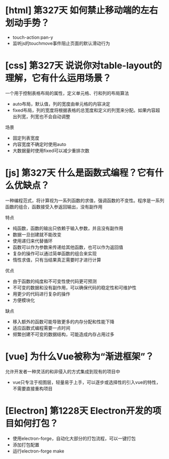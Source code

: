 # [html] 第327天 如何禁止移动端的左右划动手势？

- touch-action:pan-y
- 监听js的touchmove事件阻止页面的默认滑动行为

# [css] 第327天 说说你对table-layout的理解，它有什么运用场景？

一个用于控制表格布局的属性，定义单元格、行和列的布局算法
- auto布局，默认值，列的宽度由单元格的内容决定
- fixed布局，列的宽度将根据表格的总宽度和定义的列宽来分配。如果内容超出列宽，列宽也不会自动调整

场景
- 固定列表宽度
- 内容宽度不确定时使用auto
- 大数据量时使用fixed可以减少重排次数

# [js] 第327天 什么是函数式编程？它有什么优缺点？

一种编程范式，将计算视为一系列函数的求值，强调函数的不变性。程序是一系列函数的组合，函数接受入参返回输出，没有副作用

特点
- 纯函数，函数的输出只依赖于输入参数，并且没有副作用
- 数据一旦创建就不能改变
- 使用递归来代替循环
- 函数可以作为参数来传递给其他函数，也可以作为返回值
- 复杂的操作可以通过简单函数的组合来实现
- 惰性求值，只有当结果真正需要时才进行计算

优点
- 由于函数的纯度和不可变性使代码更可预测
- 不可变的数据和没有副作用，可以确保代码的稳定性和可维护性
- 用更少的代码进行复杂的操作
- 方便模块化

缺点
- 移入额外的函数可能导致更多的内存分配和性能下降
- 适应函数式编程需要一点时间
- 频繁创建不可变的数据结构，可能造成内存占用过多

# [vue] 为什么Vue被称为“渐进框架”？

允许开发者一种灵活的和非侵入的方式集成到现有的项目中
- vue只专注于视图层，轻量易于上手，可以逐步或选择性的引入vue的特性，不需要直接重构项目

# [Electron] 第1228天 Electron开发的项目如何打包？

- 使用electron-forge，自动化大部分的打包流程，可以一键打包
- 添加打包配置
- 运行electron-forge make
